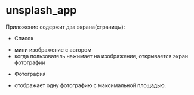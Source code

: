 # unsplash_app
Приложение содержит два экрана(страницы):
* Список
- мини изображение с автором
- когда пользователь нажимает на изображение, открывается экран фотографии 
* Фотография
- отображает одну фотографию с максимальной площадью.

